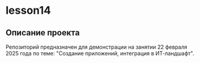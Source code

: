 # lesson14

## Описание проекта
Репозиторий предназначен для демонстрации на занятии 22 февраля 2025 года по теме: "Создание приложений, интеграция в ИТ-ландшафт".
